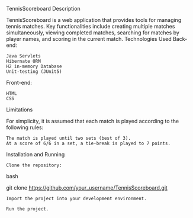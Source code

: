 TennisScoreboard
Description

TennisScoreboard is a web application that provides tools for managing tennis matches. Key functionalities include creating multiple matches simultaneously, viewing completed matches, searching for matches by player names, and scoring in the current match.
Technologies Used
Back-end:

    Java Servlets
    Hibernate ORM
    H2 in-memory Database
    Unit-testing (JUnit5)

Front-end:

    HTML
    CSS

Limitations

For simplicity, it is assumed that each match is played according to the following rules:

    The match is played until two sets (best of 3).
    At a score of 6/6 in a set, a tie-break is played to 7 points.

Installation and Running

    Clone the repository:

bash

git clone https://github.com/your_username/TennisScoreboard.git

    Import the project into your development environment.

    Run the project.
